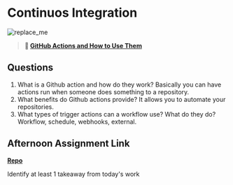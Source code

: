 # Continuos Integration

![replace_me](https://codeworks.blob.core.windows.net/public/assets/img/illustrations/placeholder.svg)

> **📖 [GitHub Actions and How to Use Them](https://codeworksacademy.com/fs-student-guide/resources/wk8-9/05-Github-Actions)**

## Questions

1. What is a Github action and how do they work?
Basically you can have actions run when someone does something to a repository.
2. What benefits do Github actions provide?
It allows you to automate your repositories.
3. What types of trigger actions can a workflow use? What do they do?
Workflow, schedule, webhooks, external.
## Afternoon Assignment Link

**[Repo](https://github.com/ConnerSeely/<ASSIGNMENT_REPO>)**

Identify at least 1 takeaway from today's work

